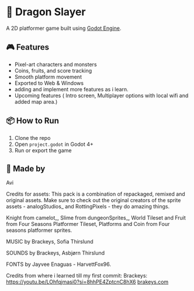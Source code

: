 # 🐉 Dragon Slayer

A 2D platformer game built using [Godot Engine](https://godotengine.org/).

## 🎮 Features
- Pixel-art characters and monsters
- Coins, fruits, and score tracking
- Smooth platform movement
- Exported to Web & Windows
- adding and implement more features as i learn.
- Upcoming features ( Intro screen, Multiplayer options with local wifi and added map area.)

## 📦 How to Run
1. Clone the repo
2. Open `project.godot` in Godot 4+
3. Run or export the game

## 🧠 Made by
Avi

Credits for assets:
This pack is a combination of repackaged, remixed and original assets. Make sure to check out the original creators of the sprite assets - analogStudios_ and RottingPixels - they do amazing things.

Knight from camelot_, Slime from dungeonSprites_, World Tileset and Fruit from Four Seasons Platformer Tileset, Platforms and Coin from Four seasons platformer sprites.

MUSIC by Brackeys, Sofia Thirslund

SOUNDS by Brackeys, Asbjørn Thirslund

FONTS by Jayvee Enaguas - HarvettFox96.

Credits from where i learned till my first commit:
Brackeys:
https://youtu.be/LOhfqjmasi0?si=8hhPE4ZptcnC8hX6
[brakeys.com](http://brackeys.com/)
